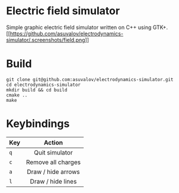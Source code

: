 # Electric field simulator
Simple graphic electric field simulator written on C++ using GTK+.
[[https://github.com/asuvalov/electrodynamics-simulator/.screenshots/field.png]]

# Build
```
git clone git@github.com:asuvalov/electrodynamics-simulator.git
cd electrodynamics-simulator
mkdir build && cd build
cmake ..
make
```

# Keybindings
| Key        | Action           |
| ------------- |:-------------:|
| `q`      | Quit simulator |
| `c`      | Remove all charges |
| `a`      | Draw / hide arrows |
| `l`      | Draw / hide lines |
